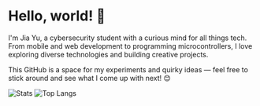 # Hello, world! 👋  

I'm Jia Yu, a cybersecurity student with a curious mind for all things tech. From mobile and web development to programming microcontrollers, I love exploring diverse technologies and building creative projects.  

This GitHub is a space for my experiments and quirky ideas — feel free to stick around and see what I come up with next! 😊

![Stats](https://github-readme-stats-kappa-seven.vercel.app/api?username=House-Fish&show_icons=true&hide_border=true&count_private=true&rank_icon=percentile)
![Top Langs](https://github-readme-stats-kappa-seven.vercel.app/api/top-langs/?username=House-Fish&hide_border=true&layout=compact&langs_count=8&exclude_repo=teachablemachine-community,4LineFollowSensor)
